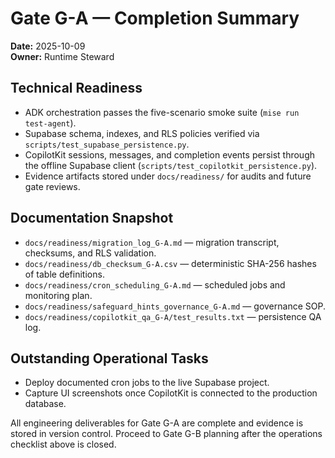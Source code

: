 # Gate G-A — Completion Summary

**Date:** 2025-10-09  
**Owner:** Runtime Steward

## Technical Readiness

- ADK orchestration passes the five-scenario smoke suite (`mise run
  test-agent`).
- Supabase schema, indexes, and RLS policies verified via
  `scripts/test_supabase_persistence.py`.
- CopilotKit sessions, messages, and completion events persist through the
  offline Supabase client (`scripts/test_copilotkit_persistence.py`).
- Evidence artifacts stored under `docs/readiness/` for audits and future
  gate reviews.

## Documentation Snapshot

- `docs/readiness/migration_log_G-A.md` — migration transcript, checksums,
  and RLS validation.
- `docs/readiness/db_checksum_G-A.csv` — deterministic SHA-256 hashes of
  table definitions.
- `docs/readiness/cron_scheduling_G-A.md` — scheduled jobs and monitoring
  plan.
- `docs/readiness/safeguard_hints_governance_G-A.md` — governance SOP.
- `docs/readiness/copilotkit_qa_G-A/test_results.txt` — persistence QA log.

## Outstanding Operational Tasks

- Deploy documented cron jobs to the live Supabase project.
- Capture UI screenshots once CopilotKit is connected to the production
  database.

All engineering deliverables for Gate G-A are complete and evidence is
stored in version control. Proceed to Gate G-B planning after the
operations checklist above is closed.


